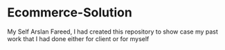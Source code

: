 # Ecommerce-Solution
My Self Arslan Fareed, I had created this repository to show case my past work that I had done either for client or for myself
